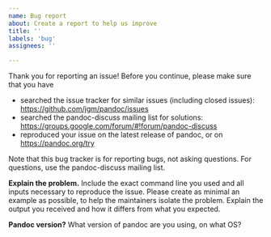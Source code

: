 ```yaml
---
name: Bug report
about: Create a report to help us improve
title: ''
labels: 'bug'
assignees: ''

---
```


Thank you for reporting an issue! Before you continue, please make sure that you have

- searched the issue tracker for similar issues (including closed issues): https://github.com/jgm/pandoc/issues
- searched the pandoc-discuss mailing list for solutions: https://groups.google.com/forum/#!forum/pandoc-discuss
- reproduced your issue on the latest release of pandoc, or on https://pandoc.org/try

Note that this bug tracker is for reporting bugs, not asking questions.  For questions, use the pandoc-discuss mailing list.

**Explain the problem.**
Include the exact command line you used and all inputs necessary to reproduce the issue.  Please create as minimal an example as possible, to help the maintainers isolate the problem.  Explain the output you received and how it differs from what you expected.

**Pandoc version?**
What version of pandoc are you using, on what OS?

